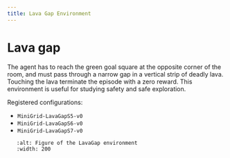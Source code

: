 ```yaml
---
title: Lava Gap Environment
---
```


# Lava gap

The agent has to reach the green goal square at the opposite corner of the room,
and must pass through a narrow gap in a vertical strip of deadly lava. Touching
the lava terminate the episode with a zero reward. This environment is useful
for studying safety and safe exploration.

Registered configurations:
- `MiniGrid-LavaGapS5-v0`
- `MiniGrid-LavaGapS6-v0`
- `MiniGrid-LavaGapS7-v0`


```{figure} ../_static/img/figures/LavaGapS6.png
   :alt: Figure of the LavaGap environment
   :width: 200
```